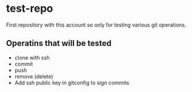 # test-repo
First repository with this account so only for testing various git operations.

## Operatins that will be tested
- clone with ssh
- commit
- push
- remove (delete)
- Add ssh public key in gitconfig to sign commits
